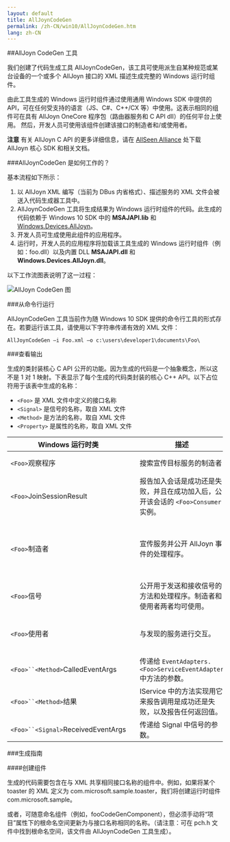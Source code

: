 ```yaml
---
layout: default
title: AllJoynCodeGen
permalink: /zh-CN/win10/AllJoynCodeGen.htm
lang: zh-CN
---
```


##AllJoyn CodeGen 工具

我们创建了代码生成工具 AllJoynCodeGen，该工具可使用派生自某种规范或某台设备的一个或多个 AllJoyn 接口的 XML 描述生成完整的 Windows 运行时组件。

由此工具生成的 Windows 运行时组件通过使用通用 Windows SDK 中提供的 API，可在任何受支持的语言（JS、C\#、C++/CX 等）中使用。这表示相同的组件可在具有 AllJoyn OneCore 程序包（路由器服务和 C API dll）的任何平台上使用。 然后，开发人员可使用该组件创建该接口的制造者和/或使用者。

**注意** 有关 AllJoyn C API 的更多详细信息，请在 [AllSeen Alliance](http://go.microsoft.com/fwlink/?LinkId=524584) 处下载 AllJoyn 核心 SDK 和相关文档。

###AllJoynCodeGen 是如何工作的？

基本流程如下所示：

1. 以 AllJoyn XML 编写（当前为 DBus 内省格式）、描述服务的 XML 文件会被送入代码生成器工具中。
2. AllJoynCodeGen 工具将生成结果为 Windows 运行时组件的代码。此生成的代码依赖于 Windows 10 SDK 中的 **MSAJAPI.lib** 和 [Windows.Devices.AllJoyn](https://msdn.microsoft.com/zh-CN/library/windows/apps/xaml/windows.devices.alljoyn.aspx)。
3. 开发人员可生成使用此组件的应用程序。
4. 运行时，开发人员的应用程序将加载该工具生成的 Windows 运行时组件（例如：foo.dll）以及内置 DLL **MSAJAPI.dll** 和 **Windows.Devices.AllJoyn.dll**。

以下工作流图表说明了这一过程：

![AllJoyn CodeGen 图]({{site.baseurl}}/Resources/images/AllJoyn/alljoyncodegen.png)

###从命令行运行

AllJoynCodeGen 工具当前作为随 Windows 10 SDK 提供的命令行工具的形式存在。若要运行该工具，请使用以下字符串传递有效的 XML 文件：

	AllJoynCodeGen –i Foo.xml –o c:\users\developer1\documents\Foo\

###查看输出

生成的类封装核心 C API 公开的功能。因为生成的代码是一个抽象概念，所以这不是 1 对 1 映射。下表显示了每个生成的代码类封装的核心 C++ API。以下占位符用于该表中生成的名称：

* `<Foo>` 是 XML 文件中定义的接口名称
* `<Signal>` 是信号的名称，取自 XML 文件
* `<Method>` 是方法的名称，取自 XML 文件
* `<Property>` 是属性的名称，取自 XML 文件


| Windows 运行时类 | | 描述 | 核心 C++ API |
| ------------------------ | --- | --------- | ---------- |
| `<Foo>`观察程序 | | 搜索宣传目标服务的制造者 | *BusListener* 类；*BusAttachment* 类 |
| `<Foo>`JoinSessionResult | | 报告加入会话是成功还是失败，并且在成功加入后，公开该会话的 `<Foo>Consumer` 实例。 | *JoinSessionAsyncCB* 类；*QStatus* |
| `<Foo>`制造者 | | 宣传服务并公开 AllJoyn 事件的处理程序。 | *BusObject* 类；*BusAttachment* 类；*InterfaceDescription* 类；*SessionPortListener* 类；*Message* 类 |
| `<Foo>`信号 | | 公开用于发送和接收信号的方法和处理程序。制造者和使用者两者均可使用。 | *BusObject* 类；*InterfaceDescription* 类；*Message* 类 |
| `<Foo>`使用者 | | 与发现的服务进行交互。 | *ProxyBusObject* 类；*InterfaceDescription* 类；*SessionListener* 类；*Message* 类 |
| `<Foo>``<Method>`CalledEventArgs | | 传递给 `EventAdapters.<Foo>ServiceEventAdapter` 中方法的参数。 | *Message* 类 |
| `<Foo>``<Method>`结果 | | I<Foo>Service 中的方法实现用它来报告调用是成功还是失败，以及报告任何返回值。 | *Message* 类；*QStatus* |
| `<Foo>``<Signal>`ReceivedEventArgs | | 传递给 <Foo>Signal 中信号的参数。 | *Message* 类 |


###生成指南

####创建组件

生成的代码需要包含在与 XML 共享相同接口名称的组件中。例如，如果将某个 toaster 的 XML 定义为 com.microsoft.sample.toaster，我们将创建运行时组件 com.microsoft.sample。

或者，可随意命名组件（例如，fooCodeGenComponent），但必须手动将“项目”属性下的根命名空间更新为与接口名称相同的名称。（请注意：可在 pch.h 文件中找到根命名空间，该文件由 AllJoynCodeGen 工具生成）。


 
